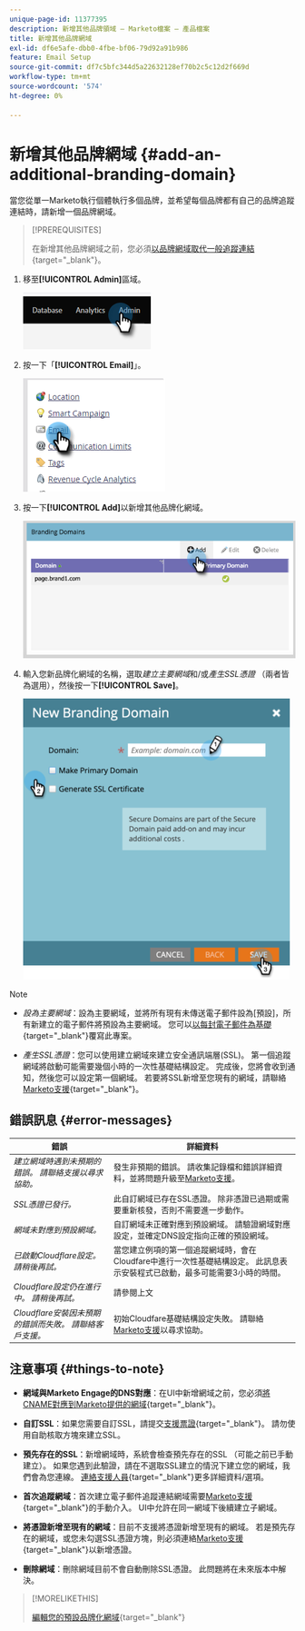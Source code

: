 ```yaml
---
unique-page-id: 11377395
description: 新增其他品牌領域 — Marketo檔案 — 產品檔案
title: 新增其他品牌網域
exl-id: df6e5afe-dbb0-4fbe-bf06-79d92a91b986
feature: Email Setup
source-git-commit: df7c5bfc344d5a22632128ef70b2c5c12d2f669d
workflow-type: tm+mt
source-wordcount: '574'
ht-degree: 0%

---
```


# 新增其他品牌網域 {#add-an-additional-branding-domain}

當您從單一Marketo執行個體執行多個品牌，並希望每個品牌都有自己的品牌追蹤連結時，請新增一個品牌網域。

>[!PREREQUISITES]
>
>在新增其他品牌網域之前，您必須[以品牌網域取代一般追蹤連結](/help/marketo/product-docs/administration/email-setup/add-multiple-branding-domains/edit-your-default-branding-domain.md){target="_blank"}。

1. 移至&#x200B;**[!UICONTROL Admin]**&#x200B;區域。

   ![](assets/add-an-additional-branding-domain-1.png)

1. 按一下「**[!UICONTROL Email]**」。

   ![](assets/add-an-additional-branding-domain-2.png)

1. 按一下&#x200B;**[!UICONTROL Add]**&#x200B;以新增其他品牌化網域。

   ![](assets/add-an-additional-branding-domain-3.png)

1. 輸入您新品牌化網域的名稱，選取&#x200B;_建立主要網域_&#x200B;和/或&#x200B;_產生SSL憑證_ （兩者皆為選用），然後按一下&#x200B;**[!UICONTROL Save]**。

   ![](assets/add-an-additional-branding-domain-4.png)

>[!NOTE]
>
>* _設為主要網域_：設為主要網域，並將所有現有未傳送電子郵件設為[預設]，所有新建立的電子郵件將預設為主要網域。 您可以[以每封電子郵件為基礎](/help/marketo/product-docs/administration/email-setup/add-multiple-branding-domains/overwrite-primary-domain-for-emails.md){target="_blank"}覆寫此專案。
>
>* _產生SSL憑證_：您可以使用建立網域來建立安全通訊端層(SSL)。 第一個追蹤網域將啟動可能需要幾個小時的一次性基礎結構設定。 完成後，您將會收到通知，然後您可以設定第一個網域。 若要將SSL新增至您現有的網域，請聯絡[Marketo支援](https://nation.marketo.com/t5/support/ct-p/Support){target="_blank"}。

## 錯誤訊息 {#error-messages}

<table><thead>
  <tr>
    <th>錯誤</th>
    <th>詳細資料</th>
  </tr></thead>
<tbody>
  <tr>
    <td><i>建立網域時遇到未預期的錯誤。 請聯絡支援以尋求協助。</i></td>
    <td>發生非預期的錯誤。 請收集記錄檔和錯誤詳細資料，並將問題升級至<a href="https://nation.marketo.com/t5/support/ct-p/Support" target="_blank">Marketo支援</a>。</td>
  </tr>
  <tr>
    <td><i>SSL憑證已發行。</i></td>
    <td>此自訂網域已存在SSL憑證。 除非憑證已過期或需要重新核發，否則不需要進一步動作。</td>
  </tr>
  <tr>
    <td><i>網域未對應到預設網域。</i></td>
    <td>自訂網域未正確對應到預設網域。 請驗證網域對應設定，並確定DNS設定指向正確的預設網域。</td>
  </tr>
  <tr>
    <td><i>已啟動Cloudflare設定。 請稍後再試。</i></td>
    <td>當您建立例項的第一個追蹤網域時，會在Cloudfare中進行一次性基礎結構設定。 此訊息表示安裝程式已啟動，最多可能需要3小時的時間。</td>
  </tr>
  <tr>
    <td><i>Cloudflare設定仍在進行中。 請稍後再試。</i></td>
    <td>請參閱上文</td>
  </tr>
  <tr>
    <td><i>Cloudflare安裝因未預期的錯誤而失敗。 請聯絡客戶支援。</i></td>
    <td>初始Cloudfare基礎結構設定失敗。 請聯絡<a href="https://nation.marketo.com/t5/support/ct-p/Support" target="_blank">Marketo支援</a>以尋求協助。</td>
  </tr>
</tbody></table>

## 注意事項 {#things-to-note}

* **網域與Marketo Engage的DNS對應**：在UI中新增網域之前，您必須[將CNAME對應到Marketo提供的網域](https://experienceleague.adobe.com/en/docs/marketo/using/getting-started/initial-setup/setup-steps#customize-your-landing-page-urls-with-a-cname){target="_blank"}。

* **自訂SSL**：如果您需要自訂SSL，請提交[支援票證](https://nation.marketo.com/t5/support/ct-p/Support){target="_blank"}。 請勿使用自助核取方塊來建立SSL。

* **預先存在的SSL**：新增網域時，系統會檢查預先存在的SSL （可能之前已手動建立）。 如果您遇到此驗證，請在不選取SSL建立的情況下建立您的網域，我們會為您連線。 [連絡支援人員](https://nation.marketo.com/t5/support/ct-p/Support){target="_blank"}更多詳細資料/選項。

* **首次追蹤網域**：首次建立電子郵件追蹤連結網域需要[Marketo支援](https://nation.marketo.com/t5/support/ct-p/Support){target="_blank"}的手動介入。 UI中允許在同一網域下後續建立子網域。

* **將憑證新增至現有的網域**：目前不支援將憑證新增至現有的網域。 若是預先存在的網域，或您未勾選SSL憑證方塊，則必須連絡[Marketo支援](https://nation.marketo.com/t5/support/ct-p/Support){target="_blank"}以新增憑證。

* **刪除網域**：刪除網域目前不會自動刪除SSL憑證。 此問題將在未來版本中解決。

>[!MORELIKETHIS]
>
>[編輯您的預設品牌化網域](/help/marketo/product-docs/administration/email-setup/add-multiple-branding-domains/edit-your-default-branding-domain.md){target="_blank"}
